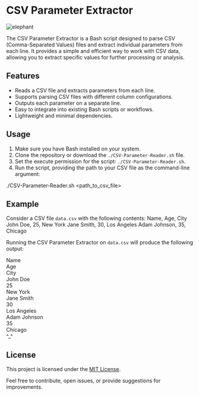 
# CSV Parameter Extractor
![elephant](https://github.com/EsamLasheen/CSV-Parameter-Reader/assets/55217611/f72b896b-b938-4398-90ed-60649079bbf9)

The CSV Parameter Extractor is a Bash script designed to parse CSV (Comma-Separated Values) files and extract individual parameters from each line. It provides a simple and efficient way to work with CSV data, allowing you to extract specific values for further processing or analysis.

## Features

- Reads a CSV file and extracts parameters from each line.
- Supports parsing CSV files with different column configurations.
- Outputs each parameter on a separate line.
- Easy to integrate into existing Bash scripts or workflows.
- Lightweight and minimal dependencies.

## Usage

1. Make sure you have Bash installed on your system.
2. Clone the repository or download the `./CSV-Parameter-Reader.sh` file.
3. Set the execute permission for the script: `./CSV-Parameter-Reader.sh`.
4. Run the script, providing the path to your CSV file as the command-line argument:

./CSV-Parameter-Reader.sh <path_to_csv_file>


## Example

Consider a CSV file `data.csv` with the following contents:
Name, Age, City
John Doe, 25, New York
Jane Smith, 30, Los Angeles
Adam Johnson, 35, Chicago


Running the CSV Parameter Extractor on `data.csv` will produce the following output:

Name\
Age\
City\
John Doe\
25\
New York\
Jane Smith\
30\
Los Angeles\
Adam Johnson\
35\
Chicago\
^_^


## License

This project is licensed under the [MIT License](LICENSE).

Feel free to contribute, open issues, or provide suggestions for improvements.

